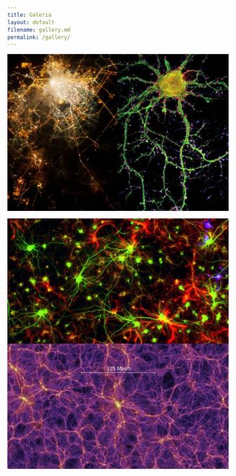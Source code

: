 ```yaml
---
title: Galeria
layout: default
filename: gallery.md
permalink: /gallery/
--- 
```



![Neuron vs city](/figs/citiesandneurons3.jpg "Neuron vs city")



![Neurons vs cosmic large scale structure](/figs/image_9066e-Brain-Universe.jpg "Neurons vs cosmic large scale structure")